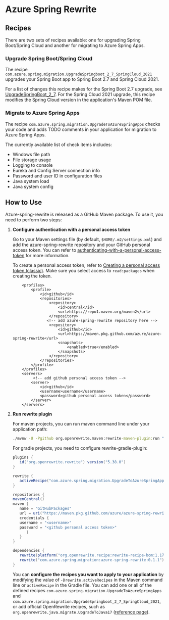# Azure Spring Rewrite

## Recipes

There are two sets of recipes available: one for upgrading Spring Boot/Spring Cloud and another for migrating to Azure Spring Apps.

### Upgrade Spring Boot/Spring Cloud

The recipe `com.azure.spring.migration.UpgradeSpringboot_2_7_SpringCloud_2021` upgrades your Spring Boot app to Spring Boot 2.7 and Spring Cloud 2021.

For a list of changes this recipe makes for the Spring Boot 2.7 upgrade, see [UpgradeSpringBoot_2_7](https://docs.openrewrite.org/reference/recipes/java/spring/boot2/upgradespringboot_2_7#definition).
For the Spring Cloud 2021 upgrade, this recipe modifies the Spring Cloud version in the application's Maven POM file.

### Migrate to Azure Spring Apps

The recipe `com.azure.spring.migration.UpgradeToAzureSpringApps` checks your code and adds TODO comments in your application for migration to Azure Spring Apps.

The currently available list of check items includes:
- Windows file path
- File storage usage
- Logging to console
- Eureka and Config Server connection info
- Password and user ID in configuration files
- Java system load
- Java system config

## How to Use

Azure-spring-rewrite is released as a GitHub Maven package. To use it, you need to perform two steps:
1) **Configure authentication with a personal access token**

   Go to your Maven settings file (by default, `$HOME/.m2/settings.xml`) and add the azure-spring-rewrite repository and your GitHub personal access token.
   You can refer to [authenticating-with-a-personal-access-token](https://docs.github.com/en/packages/working-with-a-github-packages-registry/working-with-the-apache-maven-registry#authenticating-with-a-personal-access-token) for more information.
   
   To create a personal access token, refer to [Creating a personal access token (classic)](https://docs.github.com/en/authentication/keeping-your-account-and-data-secure/creating-a-personal-access-token#creating-a-personal-access-token-classic). Make sure you select access to `read:packages` when creating the token.
   ```
       <profiles>
           <profile>
               <id>github</id>
               <repositories>
                   <repository>
                       <id>central</id>
                       <url>https://repo1.maven.org/maven2</url>
                   </repository>
                  <!-- add azure-spring-rewrite repository here -->
                   <repository>
                       <id>github</id>
                       <url>https://maven.pkg.github.com/azure/azure-spring-rewrite</url>
                       <snapshots>
                           <enabled>true</enabled>
                       </snapshots>
                   </repository>
               </repositories>
           </profile>
       </profiles>
       <servers>
            <!-- add github personal access token -->
           <server>
               <id>github</id>
               <username>username</username>
               <password>github personal access token</password>
           </server>
       </servers>
   ```


2) **Run rewrite plugin**

   For maven projects, you can run maven command line under your application path:
   ```cmd
   ./mvnw -U -Pgithub org.openrewrite.maven:rewrite-maven-plugin:run "-Drewrite.activeRecipes=com.azure.spring.migration.UpgradeToAzureSpringApps, com.azure.spring.migration.UpgradeSpringboot_2_7_SpringCloud_2021" "-Drewrite.recipeArtifactCoordinates=com.azure.spring.migration:azure-spring-rewrite:LATEST"
   ```
   
   For gradle projects, you need to configure rewrite-gradle-plugin:
   ```gradle
   plugins {
      id("org.openrewrite.rewrite") version("5.38.0")
   }
   
   rewrite {
      activeRecipe("com.azure.spring.migration.UpgradeToAzureSpringApps", "com.azure.spring.migration.UpgradeSpringboot_2_7_SpringCloud_2021")
   }
   
   repositories {
   mavenCentral()
   maven {
      name = "GitHubPackages"
      url = uri("https://maven.pkg.github.com/azure/azure-spring-rewrite")
      credentials {
      username = "<username>"
      password = "<github personal access token>"
         }
      }
   }
   
   dependencies {
      rewrite(platform("org.openrewrite.recipe:rewrite-recipe-bom:1.17.0"))
      rewrite("com.azure.spring.migration:azure-spring-rewrite:0.1.1")
   }
   ```

   You can **configure the recipes you want to apply to your application** by modifying the value of `-Drewrite.activeRecipes` in the Maven command line or `activeRecipe` in the Gradle file.
   You can add one or all of the defined recipes `com.azure.spring.migration.UpgradeToAzureSpringApps` and `com.azure.spring.migration.UpgradeSpringboot_2_7_SpringCloud_2021`, or add official OpenRewrite recipes, such as `org.openrewrite.java.migrate.UpgradeToJava17` ([reference page](https://docs.openrewrite.org/reference/recipes/java/migrate/upgradetojava17)).